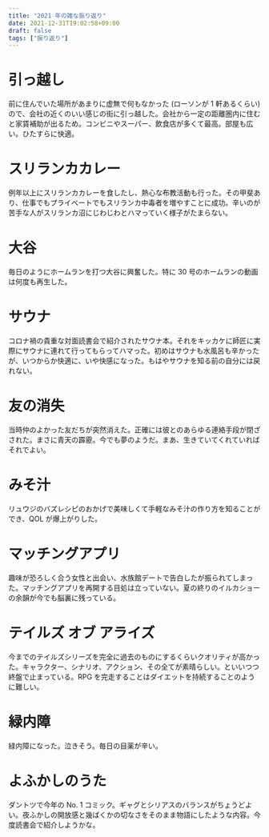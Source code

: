 ```yaml
---
title: "2021 年の雑な振り返り"
date: 2021-12-31T19:02:58+09:00
draft: false
tags: ["振り返り"]
---
```


# 引っ越し

前に住んでいた場所があまりに虚無で何もなかった (ローソンが 1 軒あるくらい) ので、会社の近くのいい感じの街に引っ越した。会社から一定の距離圏内に住むと家賃補助が出るため。コンビニやスーパー、飲食店が多くて最高。部屋も広い。ひたすらに快適。

# スリランカカレー

例年以上にスリランカカレーを食したし、熱心な布教活動も行った。その甲斐あり、仕事でもプライベートでもスリランカ中毒者を増やすことに成功。辛いのが苦手な人がスリランカ沼にじわじわとハマっていく様子がたまらない。

# 大谷

毎日のようにホームランを打つ大谷に興奮した。特に 30 号のホームランの動画は何度も再生した。

# サウナ

コロナ禍の貴重な対面読書会で紹介されたサウナ本。それをキッカケに師匠に実際にサウナに連れて行ってもらってハマった。初めはサウナも水風呂も辛かったが、いつからか快適に、いや快感になった。もはやサウナを知る前の自分には戻れない。

# 友の消失

当時仲のよかった友だちが突然消えた。正確には彼とのあらゆる連絡手段が閉ざされた。まさに青天の霹靂。今でも夢のようだ。まあ、生きていてくれていればそれでよい。

# みそ汁

リュウジのバズレシピのおかげで美味しくて手軽なみそ汁の作り方を知ることができ、QOL が爆上がりした。

# マッチングアプリ

趣味が恐ろしく合う女性と出会い、水族館デートで告白したが振られてしまった。マッチングアプリを再開する目処は立っていない。夏の終りのイルカショーの余韻が今でも脳裏に残っている。

# テイルズ オブ アライズ

今までのテイルズシリーズを完全に過去のものにするくらいクオリティが高かった。キャラクター、シナリオ、アクション、その全てが素晴らしい。といいつつ終盤で止まっている。RPG を完走することはダイエットを持続することのように難しい。

# 緑内障

緑内障になった。泣きそう。毎日の目薬が辛い。

# よふかしのうた

ダントツで今年の No. 1 コミック。ギャグとシリアスのバランスがちょうどよい。夜ふかしの開放感と幾ばくかの切なさをそのまま物語にしたような内容。今度読書会で紹介しようかな。

